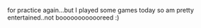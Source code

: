 for practice again...but I played some games today so am pretty entertained..not boooooooooooreed :)